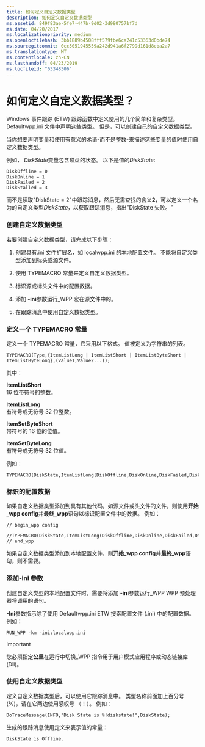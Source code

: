 ```yaml
---
title: 如何定义自定义数据类型
description: 如何定义自定义数据类型
ms.assetid: 849f83ae-5fe7-447b-9d02-3d980757bf7d
ms.date: 04/20/2017
ms.localizationpriority: medium
ms.openlocfilehash: 3bb1889b4508fff579fbe6ca241c53363d0bde74
ms.sourcegitcommit: 0cc5051945559a242d941a6f2799d161d8eba2a7
ms.translationtype: MT
ms.contentlocale: zh-CN
ms.lasthandoff: 04/23/2019
ms.locfileid: "63348306"
---
```

# <a name="how-do-you-define-custom-data-types"></a>如何定义自定义数据类型？


Windows 事件跟踪 (ETW) 跟踪函数中定义使用的几个简单和复杂类型。 Defaultwpp.ini 文件中声明这些类型。 但是，可以创建自己的自定义数据类型。

当你想要声明变量和使用有意义的术语-而不是整数-来描述这些变量的值时使用自定义数据类型。

例如， *DiskState*变量包含磁盘的状态。 以下是值的*DiskState*:

```
DiskOffline = 0
DiskOnline = 1
DiskFailed = 2
DiskStalled = 3
```

而不是读取"DiskState = 2"中跟踪消息，然后无需查找的含义**2**，可以定义一个名为的自定义类型*DiskState*，以获取跟踪消息，指出"DiskState 失败。"

### <a name="span-idcreatingacustomdatatypespanspan-idcreatingacustomdatatypespancreating-a-custom-data-type"></a><span id="creating_a_custom_data_type"></span><span id="CREATING_A_CUSTOM_DATA_TYPE"></span>创建自定义数据类型

若要创建自定义数据类型，请完成以下步骤：

1.  创建具有.ini 文件扩展名，如 localwpp.ini 的本地配置文件。 不能将自定义类型添加到标头或源文件。

2.  使用 TYPEMACRO 常量来定义自定义数据类型。

3.  标识源或标头文件中的配置数据。

4.  添加 **-ini**参数运行\_WPP 宏在源文件中的。

5.  在跟踪消息中使用自定义数据类型。

### <a name="span-iddefiningatypemacroconstantspanspan-iddefiningatypemacroconstantspandefining-a-typemacro-constant"></a><span id="defining_a_typemacro_constant"></span><span id="DEFINING_A_TYPEMACRO_CONSTANT"></span>定义一个 TYPEMACRO 常量

定义一个 TYPEMACRO 常量，它采用以下格式。 值被定义为字符串的列表。

```
TYPEMACRO(Type,{ItemListLong | ItemListShort | ItemListByteShort | ItemListByteLong},(Value1,Value2...));
```

其中：

<span id="ItemListShort"></span><span id="itemlistshort"></span><span id="ITEMLISTSHORT"></span>**ItemListShort**  
16 位带符号的整数。

<span id="ItemListLong"></span><span id="itemlistlong"></span><span id="ITEMLISTLONG"></span>**ItemListLong**  
有符号或无符号 32 位整数。

<span id="ItemSetByteShort"></span><span id="itemsetbyteshort"></span><span id="ITEMSETBYTESHORT"></span>**ItemSetByteShort**  
带符号的 16 位的位值。

<span id="ItemSetByteLong"></span><span id="itemsetbytelong"></span><span id="ITEMSETBYTELONG"></span>**ItemSetByteLong**  
有符号或无符号 32 位值。

例如：

```
TYPEMACRO(DiskState,ItemListLong(DiskOffline,DiskOnline,DiskFailed,DiskStalled));
```

### <a name="span-ididentifyingtheconfigurationdataspanspan-ididentifyingtheconfigurationdataspanidentifying-the-configuration-data"></a><span id="identifying_the_configuration_data"></span><span id="IDENTIFYING_THE_CONFIGURATION_DATA"></span>标识的配置数据

如果自定义数据类型添加到具有其他代码，如源文件或头文件的文件，则使用**开始\_wpp config**并**最终\_wpp**语句以标识配置文件中的数据。 例如：

```
// begin_wpp config
    //TYPEMACRO(DiskState,ItemListLong(DiskOffline,DiskOnline,DiskFailed,DiskStalled));
// end_wpp
```

如果自定义数据类型添加到本地配置文件，则**开始\_wpp config**并**最终\_wpp**语句，则不需要。

### <a name="span-idaddtheiniparameterspanspan-idaddtheiniparameterspanadd-the--ini-parameter"></a><span id="add_the__ini_parameter"></span><span id="ADD_THE__INI_PARAMETER"></span>添加-ini 参数

创建自定义类型的本地配置文件时，需要将添加 **-ini**参数运行\_WPP WPP 预处理器将调用的语句。

**-Ini**参数指示除了使用 Defaultwpp.ini ETW 搜索配置文件 (.ini) 中的配置数据。 例如：

```
RUN_WPP -km -ini:localwpp.ini
```

> [!IMPORTANT]
> 您必须指定**公里**在运行中切换\_WPP 指令用于用户模式应用程序或动态链接库 (Dll)。

 

### <a name="span-idusingthecustomdatatypespanspan-idusingthecustomdatatypespanusing-the-custom-data-type"></a><span id="using_the_custom_data_type"></span><span id="USING_THE_CUSTOM_DATA_TYPE"></span>使用自定义数据类型

定义自定义数据类型后，可以使用它跟踪消息中。 类型名称前面加上百分号 (**%**)，请在它两边使用感叹号 （！）。 例如：

```
DoTraceMessage(INFO,"Disk State is %!diskstate!",DiskState); 
```

生成的跟踪消息使用定义来表示值的常量：

```
DiskState is Offline.
```
